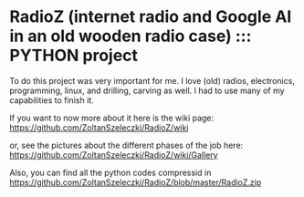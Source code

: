 # RadioZ (internet radio and Google AI in an old wooden radio case) ::: PYTHON project

To do this project was very important for me. I love (old) radios, electronics, programming, linux, and drilling, carving as well. 
I had to use many of my capabilities to finish it.

If you want to now more about it here is the wiki page:
https://github.com/ZoltanSzeleczki/RadioZ/wiki

or, see the pictures about the different phases of the job here:
https://github.com/ZoltanSzeleczki/RadioZ/wiki/Gallery

Also, you can find all the python codes compressid in 
https://github.com/ZoltanSzeleczki/RadioZ/blob/master/RadioZ.zip
